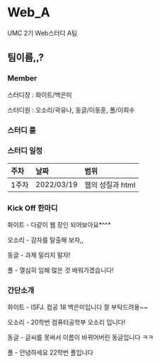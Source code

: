# Web_A
UMC 2기 Web스터디 A팀

## 팀이름,,?

### Member
스터디장 : 화이트/백은미

스터디원 : 오소리/곽유나, 동글/이동훈, 폴/이희수

### 스터디 룰

### 스터디 일정

|주차|날짜|범위|
|:---|:---|:---|
|1주차|2022/03/19|웹의 성질과 html|

### Kick Off 한마디
화이트 - 다같이 웹 장인 되어보아요*^^*

오소리 - 감자를 탈출해 보자,,

동글 - 과제 밀리지 말자!

폴 - 열심히 임해 많은 것 배워가겠습니다!

### 간단소개
화이트 - ISFJ. 컴공 18 백은미입니다 잘 부탁드려용~~

오소리 - 20학번 컴퓨터공학부 오소리 입니다! 

동글 - 글씨를 못써서 이름이 바뀌어버린 동글입니다 ㅋㅋ

폴 - 안녕하세요 22학번 폴입니다

